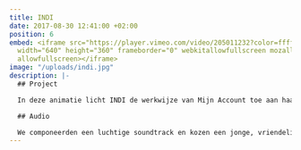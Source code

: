 ```yaml
---
title: INDI
date: 2017-08-30 12:41:00 +02:00
position: 6
embed: <iframe src="https://player.vimeo.com/video/205011232?color=ffffff&title=0&byline=0&portrait=0"
  width="640" height="360" frameborder="0" webkitallowfullscreen mozallowfullscreen
  allowfullscreen></iframe>
image: "/uploads/indi.jpg"
description: |-
  ## Project

  In deze animatie licht INDI de werkwijze van Mijn Account toe aan haar klanten.

  ## Audio

  We componeerden een luchtige soundtrack en kozen een jonge, vriendelijke stem als voice-over, om het gebruiksgemak van de dienst te benadrukken.
---
```


